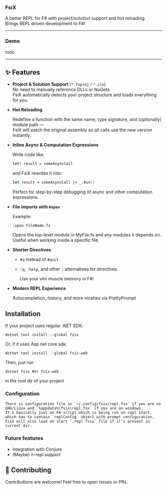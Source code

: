 ### FsiX

A better REPL for F# with project/solution support and hot reloading.  
Brings REPL driven development to F#!

---
### Demo

todo

---

## ✨ Features

- **Project & Solution Support** (`*.fsproj` / `*.sln`)  
  No need to manually reference DLLs or NuGets.  
  FsiX automatically detects your project structure and loads everything for you.

- **Hot Reloading**  

  Redefine a function with the same name, type signature, and (optionally) module path —  
  FsiX will patch the original assembly so all calls use the new version instantly.

- **Inline Async & Computation Expressions**  

    Write code like:
  ```fsharp
  let! result = someAsyncCall
  ```
    and FsiX rewrites it into:
    ```fsharp
    let result = someAsyncCall |> _.Run()

    ```
    Perfect for step-by-step debugging of async and other computation expressions.

- **File imports with `#open`**

    Example:
    ```
    :open FileName.fs
    ```

    Opens the top-level module in MyFile.fs and any modules it depends on.
    Useful when working inside a specific file.
- **Shorter Directives**


    - `#q` instead of `#quit`.

    - `:q`, `:help`, and other `:` alternatives for directives.

        Use your vim muscle memory in F#!

- **Modern REPL Experience**

    Autocompletion, history, and more niceties via PrettyPrompt


## Installation

If your project uses regular .NET SDK:
```
dotnet tool install --global fsix
```
Or, if it uses Asp net core sdk:
```
dotnet tool install --global fsix-web
```

Then, just run

```
dotnet fsix #or fsix-web
```
in the root dir of your project

### Configuration
    There is configuration file in `~/.config/fsix/repl.fsx` if you are on GNU/Linux and `%appdata%\fsix\repl.fsx` if you are on windows.
    It's basically just an F# script which is being run on repl start, which has to contain `replConfig` object with prompt configuration.
    FsiX will also load on start `.repl.fsix` file if it's present in current dir.

### Future features
- Integration with Conjure
- (Maybe) n-repl support


## 🤝 Contributing

Contributions are welcome!
Feel free to open issues or PRs.
